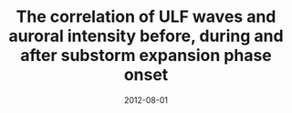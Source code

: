 ---
title: "The correlation of ULF waves and auroral intensity before, during and after substorm expansion phase onset"
collection: publications
permalink: /publication/2012-08-01-Rae_b
excerpt: ' '
date: 2012-08-01
venue: 'Journal of Geophysical Research: Space Physics'
paperurl: 'https://doi.org/10.1029/2012JA017534'
citation: 'Rae, I. J., Watt, C. E. J., Murphy, K. R., Frey, H. U., Ozeke, L. G., Milling, D. K., &amp; Mann, I. R. (2012). The correlation of ULF waves and auroral intensity before, during and after substorm expansion phase onset. Journal of Geophysical Research: Space Physics, 117(8), 1-12.'
---
